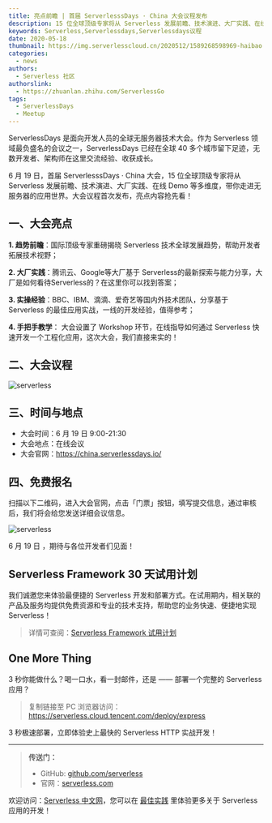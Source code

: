```yaml
---
title: 亮点前瞻 | 首届 ServerlesssDays · China 大会议程发布
description: 15 位全球顶级专家将从 Serverless 发展前瞻、技术演进、大厂实践、在线 Demo 等多个维度，带你走进无服务器的应用世界。
keywords: Serverless,Serverlessdays,Serverlessdays议程
date: 2020-05-18
thumbnail: https://img.serverlesscloud.cn/2020512/1589268598969-haibao.jpg
categories: 
  - news
authors: 
  - Serverless 社区
authorslink: 
  - https://zhuanlan.zhihu.com/ServerlessGo
tags:
  - ServerlessDays
  - Meetup  
---
```


ServerlessDays 是面向开发人员的全球无服务器技术大会。作为 Serverless 领域最负盛名的会议之一，ServerlessDays 已经在全球 40 多个城市留下足迹，无数开发者、架构师在这里交流经验、收获成长。

6 月 19 日，首届 ServerlesssDays · China 大会，15 位全球顶级专家将从 Serverless 发展前瞻、技术演进、大厂实践、在线 Demo 等多维度，带你走进无服务器的应用世界。大会议程首次发布，亮点内容抢先看！

## 一、大会亮点

**1. 趋势前瞻**：国际顶级专家重磅揭晓 Serverless 技术全球发展趋势，帮助开发者拓展技术视野；

**2. 大厂实践**：腾讯云、Google等大厂基于 Serverless的最新探索与能力分享，大厂是如何看待Serverless的？在这里你可以找到答案；

**3. 实操经验**：BBC、IBM、滴滴、爱奇艺等国内外技术团队，分享基于 Serverless 的最佳应用实战，一线的开发经验，值得参考；

**4. 手把手教学**： 大会设置了 Workshop 环节，在线指导如何通过 Serverless 快速开发一个工程化应用，这次大会，我们直接来实的！

## 二、大会议程

![serverless](https://img.serverlesscloud.cn/2020518/1589795457608-111.png)

## 三、时间与地点

- 大会时间：6 月 19 日 9:00-21:30
- 大会地点：在线会议
- 大会官网：https://china.serverlessdays.io/

## 四、免费报名

扫描以下二维码，进入大会官网，点击「门票」按钮，填写提交信息，通过审核后，我们将会给您发送详细会议信息。

![serverless](https://img.serverlesscloud.cn/2020518/1589795455851-serverlessdays.png)

6 月 19 日 ，期待与各位开发者们见面！

## Serverless Framework 30 天试用计划

我们诚邀您来体验最便捷的 Serverless 开发和部署方式。在试用期内，相关联的产品及服务均提供免费资源和专业的技术支持，帮助您的业务快速、便捷地实现 Serverless！

> 详情可查阅：[Serverless Framework 试用计划](https://cloud.tencent.com/document/product/1154/38792)

## One More Thing
<div id='scf-deploy-iframe-or-md'><div><p>3 秒你能做什么？喝一口水，看一封邮件，还是 —— 部署一个完整的 Serverless 应用？</p><blockquote><p>复制链接至 PC 浏览器访问：<a href="https://serverless.cloud.tencent.com/deploy/express">https://serverless.cloud.tencent.com/deploy/express</a></p></blockquote><p>3 秒极速部署，立即体验史上最快的 Serverless HTTP 实战开发！</p></div></div>

---

> **传送门：**
> - GitHub: [github.com/serverless](https://github.com/serverless/serverless/blob/master/README_CN.md) 
> - 官网：[serverless.com](https://serverless.com/)

欢迎访问：[Serverless 中文网](https://serverlesscloud.cn/)，您可以在 [最佳实践](https://serverlesscloud.cn/best-practice) 里体验更多关于 Serverless 应用的开发！


